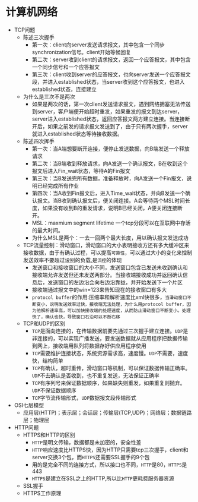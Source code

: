 计算机网络
===
* TCP问题  
    * 陈述三次握手  
      * 第一次：client向server发送请求报文，其中包含一个同步synchronization信号。client开始等候回复  
      * 第二次：server收到client的请求报文，返回一个应答报文，其中包含一个同步信号和一个应答报文  
      * 第三次：client收到server的应答报文，也向server发送一个应答报文段，并进入established状态，当server收到这个应答报文，也进入established状态，连接建立  
    * 为什么是三次不是两次  
      * 如果是两次的话，第一次client发送请求报文，遇到网络拥塞无法传送到server，客户端便开始超时重发，如果重发的报文到达server，server进入established状态，返回应答报文两方建立连接。当连接断开后，如果之前发的请求报文发送到了，由于只有两次握手，server就进入established状态等待接收数据。  
    * 陈述四次挥手  
      * 第一次：当A端想要断开连接，便停止发送数据，向B端发送一个释放请求  
      * 第二次：当B端收到释放请求，向A发送一个确认报文，B在收到这个报文后进入Fin_wait状态，等待A的Fin报文  
      * 第三次：当B发送完所有数据，准备释放时，向A发送一个Fin报文，说明已经完成所有作业  
      * 第四次：当A收到Fin报文后，进入Time_wait状态，并向B发送一个确认报文。当B收到确认报文后，便关闭连接。A会等待两个MSL时间长度，如果没有收到B的重发请求，说明B已经关闭，A便关闭连接断开。  
      * MSL：maxmium segment lifetime 一个tcp分段可以在互联网中存活的最大时间。  
      * 为什么MSL是两个：一去一回两个最大长度，用以确认报文发送成功  
    * TCP流量控制：滑动窗口，滑动窗口的大小表明接收方还有多大缓冲区来接收数据，由于有确认过程，可以提高`可靠性`，可以通过大小的变化来控制发送效率不要超过设别的负载,是`流控`的体现
      * 发送窗口和接收窗口的大小不同，发送窗口包含已发送未收到确认和接收端允许发送但还未发送两部分。当接收端接收成功并返回确认信息后，发送窗口的左边沿会向右边沿靠拢，并开始发送下一个片区  
      * 接收端通过报文中的win=123来告知现在的接收窗口有多大  
      * `protocol buffer`的作用:压缩率和解析速度比xml快很多，`当滑动窗口不断变小，说明发送效率过快，接收端无法处理，为什么用protocol buffer，因为他解析速率高，可以加快接收端的处理速度，从而防止滑动窗口不断变小。处理快了，确认也快，导致窗口右沿可以不断右移`
    * TCP和UDP的区别  
      * `TCP`是面向连接的，在传输数据前要先通过三次握手建立连接。`UDP`是非连接的，可以实现广播发送，要发送数据就从应用程序把数据传输到网上，接收端用队列将数据存好供应用程序使用  
      * `TCP`需要维护连接状态，系统资源需求高，速度慢。`UDP`不需要，速度快，结构简单  
      * `TCP`有确认，超时重传，滑动窗口等机制，可以保证数据传输正确率。`UDP`不去确认是否收到，也不重复发送，无法保证正确率  
      * `TCP`有序列号来保证数据顺序，如果缺失则重发，如果重复则抛弃。`UDP`不保证数据顺序  
      * `TCP`字节流传输形式，`UDP`数据报文段传输形式  
* OSI七层模型  
   * 应用层(HTTP)；表示层；会话层；传输层(TCP,UDP)；网络层；数据链路层；物理层  
* HTTP问题  
   * HTTPS和HTTP的区别
      * `HTTP`是明文传输，数据都是未加密的，安全性差  
      * `HTTP`响应速度比HTTPS快，因为HTTP只需要tcp三次握手，client和server交换3个包，而`HTTPS`还需要SSL握手的9个包
      * 用的是完全不同的连接方式，所以接口也不同，`HTTP`是80，`HTTPS`是443
      * `HTTPS`是建立在SSL之上的HTTP,所以比`HTTP`更耗费服务器资源
   * SSL握手
   * HTTPS工作原理
   

   
